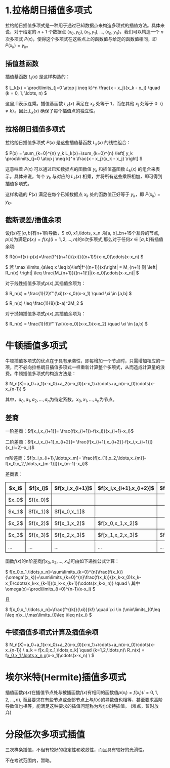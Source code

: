 <!-- toc -->

# 1.拉格朗日插值多项式

拉格朗日插值多项式是一种用于通过已知数据点来构造多项式的插值方法。具体来说，对于给定的 $n+1$ 个数据点 $(x_0, y_0), (x_1, y_1), \ldots, (x_n, y_n)$，我们可以构造一个 $n$ 次多项式 $P(x)$，使得这个多项式在这些点上的函数值与给定的函数值相同，即 $P(x_k) = y_k$。

## 插值基函数

插值基函数 $L_i(x)$ 是这样构造的：

$
L_k(x) = \prod\limits_{j=0 \atop j \neq k}^n \frac{x - x_j}{x_k - x_j} \quad  (k = 0, 1, \ldots, n)
$

这里,$\prod$表示连乘。插值基函数 $L_k(x)$ 满足在 $x_k$ 处等于 1，而在其他 $x_j$ 处等于 0（$j \neq k$）。因此,$L_k(x)$ 确保了每个插值点的独立性。

## 拉格朗日插值多项式

拉格朗日插值多项式 $P(x)$ 是这些插值基函数 $L_k(x)$ 的线性组合：

$
P(x) = \sum_{k=0}^{n} y_k L_k(x)=\sum_{k=0}^{n} \left[ y_k \prod\limits_{j=0 \atop j \neq k}^n \frac{x - x_j}{x_k - x_j} \right]
$

这意味着 $P(x)$ 可以通过已知数据点的函数值 $y_k$ 和插值基函数 $L_k(x)$ 的组合来表示。具体来说，每个 $y_k$ 与对应的 $L_k(x)$ 相乘，并将所有这些乘积相加，即可得到插值多项式。

这样构造的 $P(x)$ 满足在每个已知数据点 $x_k$ 处的函数值正好等于 $y_k$，即 $P(x_k) = y_k$。

## 截断误差/插值余项

设$f(x)$在$[a,b]$有n+1阶导数，$ x0, x1,\ldots, x_n $为$[a, b]$上$n+1$个互异的节点, $p(x)$为满足$p(x_i) = f(x_i) (i=1,2,
\ldots, n)$的$n$次多项式,那么对于任何$x\in [a,b]$有插值余项:

$
R(x)=f(x)-p(x)=\frac{f^{(n+1)}(\xi)}{(n+1)!}(x-x_0)\cdots(x-x_n)
$

$
若
\max \limits_{a\leq x \leq b}\left|f^{(n+1)}(x)\right| = M_{n+1}
则 
\left| R_n(x) \right| \leq \frac{M_{n+1}}{(n+1)!}|(x-x_0)\cdots(x-x_n)|
$

对于线性插值多项式$p(x)$,其插值余项为：

$
R_n(x) = \frac{1}{2}f''(\xi)(x-x_0)(x-x_1) \quad \xi \in [a,b] 
$

$
R_n(x) \leq \frac{1}{8}(b-a)^2M_2 
$

对于抛物插值多项式$p(x)$,其插值余项为：

$
R_n(x) = \frac{1}{6}f'''(\xi)(x-x_0)(x-x_1)(x-x_2) \quad \xi \in [a,b] 
$

# 牛顿插值多项式
牛顿插值多项式的优点在于具有承袭性，即每增加一个节点时，只需增加相应的一项，而不必向拉格朗日插值多项式一样重新计算整个多项式，从而造成计算量的浪费。牛顿插值多项式的构造方法是：

$
N_n(X)=a_0+a_1(x-x_0)+a_2(x-x_0)(x-x_1)+\cdots+a_n(x-x_0)\cdots(x-x_{n-1}) 
$

其中，$a_0,a_1,a_2,\ldots,a_n$为待定系数，$x_0,x_1,\ldots,x_n$为节点。
## 差商
一阶差商：$f[x_i,x_{i+1}]= \frac{f(x_{i+1})-f(x_i)}{x_{i+1}-x_i}$

二阶差商：$f[x_i,x_{i+1},x_{i+2}]= \frac{f[x_{i+1},x_{i+2}]-f[x_i,x_{i+1}]}{x_{i+2}-x_i}$

m阶差商：$f[x_i,x_{i+1},\ldots,x_m]= \frac{f[x_{1},x_2,\ldots,x_{m}]-f[x_0,x_2,\ldots,x_{m-1}]}{x_{m-1}-x_i}$

差商表：

<style>
table {
  border-collapse: collapse;
}

th, td {
  border: 1px solid black;
  padding: 8px;
}
</style>

<table>
  <tr>
    <th>$x_i$</th>
    <th>$f[x_i]$</th>
    <th>$f[x_i,x_{i+1}]$</th>
    <th>$f[x_i,x_{i+1},x_{i+2}]$</th>
    <th>$f[x_i,x_{i+1},\ldots,x_m]$</th>
  </tr>
  <tr>
    <td>$x_0$</td>
    <td>$f(x_0)$</td>
    <td></td>
    <td></td>
    <td></td>
  </tr>
  <tr>
    <td>$x_1$</td>
    <td>$f(x_1)$</td>
    <td>$f[x_0,x_1]$</td>
    <td></td>
    <td></td>
  </tr>
  <tr>
    <td>$x_2$</td>
    <td>$f(x_2)$</td>
    <td>$f[x_1,x_2]$</td>
    <td>$f[x_0,x_1,x_2]$</td>
    <td></td>
  </tr>
  <tr>
    <td>$x_3$</td>
    <td>$f(x_3)$</td>
    <td>$f[x_2,x_3]$</td>
    <td>$f[x_1,x_2,x_3]$</td>
    <td>$f[x_0,x_1,x_2,x_3]$</td>
  </tr>
  <tr>
    <td>...</td>
    <td>...</td>
    <td>...</td>
    <td>...</td>
    <td>...</td>
  </tr>
</table>

函数$f(x)$的n阶差商$f[x_0,x_2,\ldots,x_n]$可由如下递推公式计算：

$
f[x_0,x_1,\ldots,x_n]=\sum\limits_{k=0}^{n}\frac{f(x_k)}{\omega'(x_k)}=\sum\limits_{k=0}^{n}\frac{f(x_k)}{(x_k-x_0)(x_k-x_1)\cdots(x_k-x_{k-1})(x_k-x_{k+1})\cdots(x_k-x_n)} \quad \\
其中\omega(x)=\prod\limits_{i=0}^{n-1}(x-x_i)
$

且

$
f[x_0,x_1,\ldots,x_n]=\frac{f^{(k)}(\xi)}{k!} \quad \xi \in (\min\limits_{0\leq i\leq n}x_i,\max\limits_{0\leq i\leq n}x_i)
$

## 牛顿插值多项式计算及插值余项

$
N_n(X)=a_0+a_1(x-x_0)+a_2(x-x_0)(x-x_1)+\cdots+a_n(x-x_0)\cdots(x-x_{n-1}) \\
a_k = f[x_0,x_1,\ldots,x_k] \quad (k=1,2,\ldots,n)\\ 
R_n(x) = f[x_0,x_1,\ldots,x_n,x](x-x_0)(x-x_1)\cdots(x-x_n) \\
$

# 埃尔米特(Hermite)插值多项式
插值函数$p(x)$在插值节点处与被插函数$f(x)$有相同的函数值$p(x_i)=f(x_i)(i=0,1,2,…,n)$, 而且要求在有些节点或全部节点上与$f(x)$的导数值也相等，甚至要求高阶导数值也相等，能满足这种要求的插值问题称为埃尔米特插值。
(难点，暂时放弃)

# 分段低次多项式插值
三次样条插值，不但有较好的稳定性和收敛性，而且具有较好的光滑性。

不在考试范围内，暂略。
